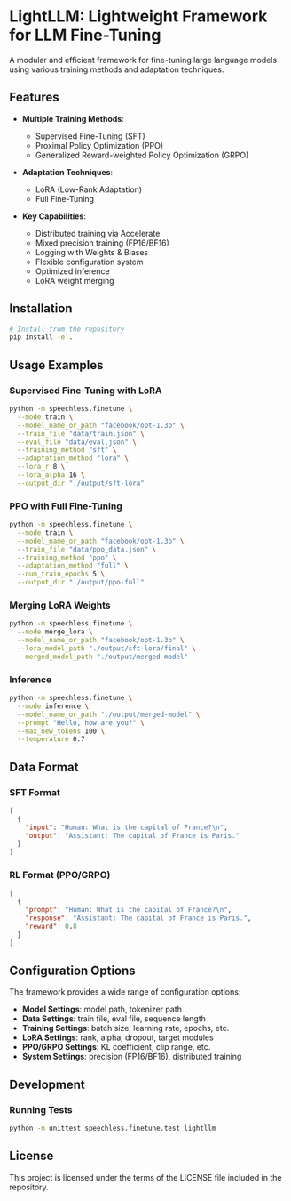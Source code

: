 # LightLLM: Lightweight Framework for LLM Fine-Tuning

A modular and efficient framework for fine-tuning large language models using various training methods and adaptation techniques.

## Features

- **Multiple Training Methods**:
  - Supervised Fine-Tuning (SFT)
  - Proximal Policy Optimization (PPO)
  - Generalized Reward-weighted Policy Optimization (GRPO)

- **Adaptation Techniques**:
  - LoRA (Low-Rank Adaptation)
  - Full Fine-Tuning

- **Key Capabilities**:
  - Distributed training via Accelerate
  - Mixed precision training (FP16/BF16)
  - Logging with Weights & Biases
  - Flexible configuration system
  - Optimized inference
  - LoRA weight merging

## Installation

```bash
# Install from the repository
pip install -e .
```

## Usage Examples

### Supervised Fine-Tuning with LoRA

```bash
python -m speechless.finetune \
  --mode train \
  --model_name_or_path "facebook/opt-1.3b" \
  --train_file "data/train.json" \
  --eval_file "data/eval.json" \
  --training_method "sft" \
  --adaptation_method "lora" \
  --lora_r 8 \
  --lora_alpha 16 \
  --output_dir "./output/sft-lora"
```

### PPO with Full Fine-Tuning

```bash
python -m speechless.finetune \
  --mode train \
  --model_name_or_path "facebook/opt-1.3b" \
  --train_file "data/ppo_data.json" \
  --training_method "ppo" \
  --adaptation_method "full" \
  --num_train_epochs 5 \
  --output_dir "./output/ppo-full"
```

### Merging LoRA Weights

```bash
python -m speechless.finetune \
  --mode merge_lora \
  --model_name_or_path "facebook/opt-1.3b" \
  --lora_model_path "./output/sft-lora/final" \
  --merged_model_path "./output/merged-model"
```

### Inference

```bash
python -m speechless.finetune \
  --mode inference \
  --model_name_or_path "./output/merged-model" \
  --prompt "Hello, how are you?" \
  --max_new_tokens 100 \
  --temperature 0.7
```

## Data Format

### SFT Format

```json
[
  {
    "input": "Human: What is the capital of France?\n",
    "output": "Assistant: The capital of France is Paris."
  }
]
```

### RL Format (PPO/GRPO)

```json
[
  {
    "prompt": "Human: What is the capital of France?\n",
    "response": "Assistant: The capital of France is Paris.",
    "reward": 0.8
  }
]
```

## Configuration Options

The framework provides a wide range of configuration options:

- **Model Settings**: model path, tokenizer path
- **Data Settings**: train file, eval file, sequence length
- **Training Settings**: batch size, learning rate, epochs, etc.
- **LoRA Settings**: rank, alpha, dropout, target modules
- **PPO/GRPO Settings**: KL coefficient, clip range, etc.
- **System Settings**: precision (FP16/BF16), distributed training

## Development

### Running Tests

```bash
python -m unittest speechless.finetune.test_lightllm
```

## License

This project is licensed under the terms of the LICENSE file included in the repository.
